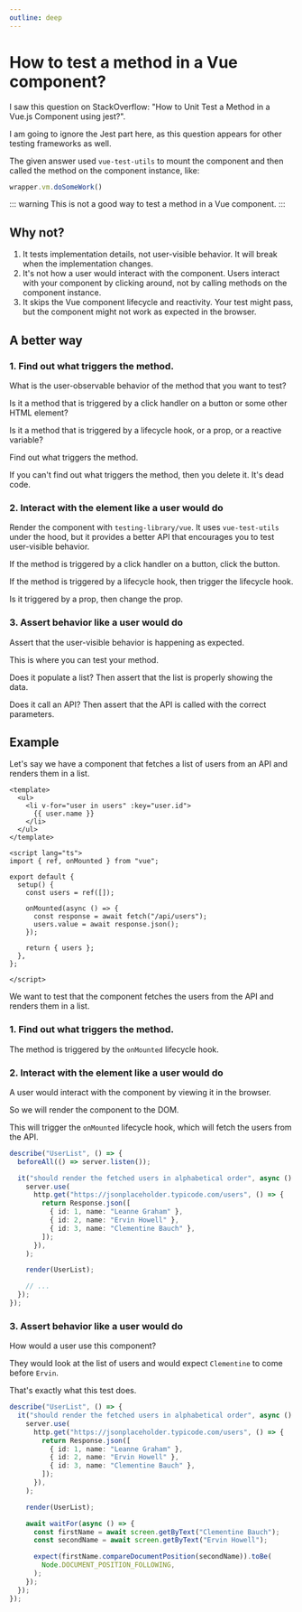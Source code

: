 ```yaml
---
outline: deep
---
```


# How to test a method in a Vue component?

I saw this question on StackOverflow: "How to Unit Test a Method in a Vue.js Component using jest?".

I am going to ignore the Jest part here, as this question appears for other testing frameworks as well.

The given answer used `vue-test-utils` to mount the component and then called the method on the component instance, like:

```typescript
wrapper.vm.doSomeWork()
```

::: warning
This is not a good way to test a method in a Vue component.
:::

## Why not?

1. It tests implementation details, not user-visible behavior. It will break when the implementation changes.
2. It's not how a user would interact with the component. Users interact with your component by clicking around, not by calling methods on the component instance.
3. It skips the Vue component lifecycle and reactivity. Your test might pass, but the component might not work as expected in the browser.

## A better way

### 1. Find out what triggers the method.

What is the user-observable behavior of the method that you want to test?

Is it a method that is triggered by a click handler on a button or some other HTML element?

Is it a method that is triggered by a lifecycle hook, or a prop, or a reactive variable?

Find out what triggers the method. 

If you can't find out what triggers the method, then you delete it. It's dead code.

### 2. Interact with the element like a user would do

Render the component with `testing-library/vue`. It uses `vue-test-utils` under the hood, but it provides a better API
that encourages you to test user-visible behavior.

If the method is triggered by a click handler on a button, click the button.

If the method is triggered by a lifecycle hook, then trigger the lifecycle hook.

Is it triggered by a prop, then change the prop.

### 3. Assert behavior like a user would do

Assert that the user-visible behavior is happening as expected.

This is where you can test your method.

Does it populate a list? Then assert that the list is properly showing the data.

Does it call an API? Then assert that the API is called with the correct parameters.

## Example

Let's say we have a component that fetches a list of users from an API and renders them in a list.

```vue [UserList.vue]
<template>
  <ul>
    <li v-for="user in users" :key="user.id">
      {{ user.name }}
    </li>
  </ul>
</template>

<script lang="ts">
import { ref, onMounted } from "vue";

export default {
  setup() {
    const users = ref([]);

    onMounted(async () => {
      const response = await fetch("/api/users");
      users.value = await response.json();
    });

    return { users };
  },
};

</script>
```

We want to test that the component fetches the users from the API and renders them in a list.

### 1. Find out what triggers the method.

The method is triggered by the `onMounted` lifecycle hook.

### 2. Interact with the element like a user would do

A user would interact with the component by viewing it in the browser.

So we will render the component to the DOM.

This will trigger the `onMounted` lifecycle hook, which will fetch the users from the API.

```typescript
describe("UserList", () => {
  beforeAll(() => server.listen());

  it("should render the fetched users in alphabetical order", async () => {
    server.use(
      http.get("https://jsonplaceholder.typicode.com/users", () => {
        return Response.json([
          { id: 1, name: "Leanne Graham" },
          { id: 2, name: "Ervin Howell" },
          { id: 3, name: "Clementine Bauch" },
        ]);
      }),
    );

    render(UserList);

    // ...
  });
});
```

### 3. Assert behavior like a user would do

How would a user use this component?

They would look at the list of users and would expect `Clementine` to come before `Ervin`.

That's exactly what this test does.

```typescript
describe("UserList", () => {
  it("should render the fetched users in alphabetical order", async () => {
    server.use(
      http.get("https://jsonplaceholder.typicode.com/users", () => {
        return Response.json([
          { id: 1, name: "Leanne Graham" },
          { id: 2, name: "Ervin Howell" },
          { id: 3, name: "Clementine Bauch" },
        ]);
      }),
    );

    render(UserList);

    await waitFor(async () => {
      const firstName = await screen.getByText("Clementine Bauch");
      const secondName = await screen.getByText("Ervin Howell");

      expect(firstName.compareDocumentPosition(secondName)).toBe(
        Node.DOCUMENT_POSITION_FOLLOWING,
      );
    });
  });
});
```
